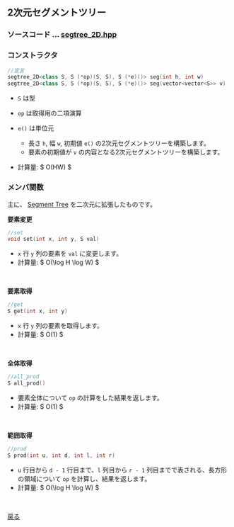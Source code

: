 ## 2次元セグメントツリー
### ソースコード $...$ <a href = "segtree_2D.hpp">segtree_2D.hpp</a>
### コンストラクタ
```cpp
//宣言
segtree_2D<class S, S (*op)(S, S), S (*e)()> seg(int h, int w)
segtree_2D<class S, S (*op)(S, S), S (*e)()> seg(vector<vector<S>> v)
```
- `S` は型
- `op` は取得用の二項演算
- `e()` は単位元
  - 長さ `h`, 幅 `w`, 初期値 `e()` の2次元セグメントツリーを構築します。
  - 要素の初期値が `v` の内容となる2次元セグメントツリーを構築します。

- 計算量: $ O(HW) $


### メンバ関数
主に、 <a href = "segtree.md">Segment Tree</a> を二次元に拡張したものです。

**要素変更**
```cpp
//set
void set(int x, int y, S val)
```
  - `x` 行 `y` 列の要素を `val` に変更します。
  - 計算量: $ O(\log H \log W) $
<br>

**要素取得**
```cpp
//get
S get(int x, int y)
```
  - `x` 行 `y` 列の要素を取得します。
  - 計算量: $ O(1) $
<br>

**全体取得**
```cpp
//all_prod
S all_prod()
```
  - 要素全体について `op` の計算をした結果を返します。
  - 計算量: $ O(1) $
<br>

**範囲取得**
```cpp
//prod
S prod(int u, int d, int l, int r)
```
  - `u` 行目から `d - 1` 行目まで、`l` 列目から `r - 1` 列目までで表される、長方形の領域について `op` を計算し、結果を返します。
  - 計算量: $ O(\log H \log W) $
<br>

<a href = "https://github.com/tomo-224/klib/blob/main/type/structure.md">戻る</a>
